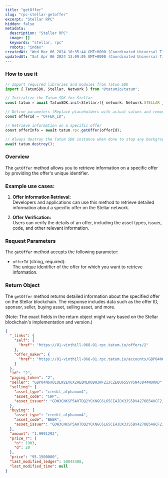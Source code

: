 ```yaml
---
title: "getOffer"
slug: "rpc-stellar-getoffer"
excerpt: "Stellar RPC"
hidden: false
metadata: 
  description: "Stellar RPC"
  image: []
  keywords: "stellar, rpc"
  robots: "index"
createdAt: "Wed Mar 06 2024 10:35:44 GMT+0000 (Coordinated Universal Time)"
updatedAt: "Sat Apr 06 2024 13:09:05 GMT+0000 (Coordinated Universal Time)"
---
```




### How to use it

```typescript
// Import required libraries and modules from Tatum SDK
import { TatumSDK, Stellar, Network } from "@tatumio/tatum";

// Initialize the Tatum SDK for Stellar
const tatum = await TatumSDK.init<Stellar>({ network: Network.STELLAR });

// Define parameters (Replace placeholders with actual values and remove redundant)
const offerId = "OFFER_ID";

// Retrieve information on a specific offer
const offerInfo = await tatum.rpc.getOffer(offerId);

// Always destroy the Tatum SDK instance when done to stop any background processes
await tatum.destroy();
```

### Overview

The `getOffer` method allows you to retrieve information on a specific offer by providing the offer's unique identifier.

### Example use cases:

1. **Offer Information Retrieval:**  
   Developers and applications can use this method to retrieve detailed information about a specific offer on the Stellar network.

2. **Offer Verification:**  
   Users can verify the details of an offer, including the asset types, issuer, code, and other relevant information.

### Request Parameters

The `getOffer` method accepts the following parameter:

- `offerId` (string, required):  
  The unique identifier of the offer for which you want to retrieve information.

### Return Object

The `getOffer` method returns detailed information about the specified offer on the Stellar blockchain. The response includes data such as the offer ID, sponsor, seller, buying asset, selling asset, and more.

(Note: The exact fields in the return object might vary based on the Stellar blockchain's implementation and version.)

```json
{
  "_links": {
    "self": {
      "href": "https://01-vinthill-068-01.rpc.tatum.io/offers/2"
    },
    "offer_maker": {
      "href": "https://01-vinthill-068-01.rpc.tatum.io/accounts/GBPO4N6XOLOLW2EV6X2AEQMLKOBH3WF2IJCZEQU65SVVSN4JD44WORKD"
    }
  },
  "id": "2",
  "paging_token": "2",
  "seller": "GBPO4N6XOLOLW2EV6X2AEQMLKOBH3WF2IJCZEQU65SVVSN4JD44WORKD",
  "selling": {
    "asset_type": "credit_alphanum4",
    "asset_code": "CHP",
    "asset_issuer": "GDW3CNKSP5AOTDQ2YCKNGC6L65CE4JDX3JS5BV427OB54HCF2J4PUEVG"
  },
  "buying": {
    "asset_type": "credit_alphanum4",
    "asset_code": "BEER",
    "asset_issuer": "GDW3CNKSP5AOTDQ2YCKNGC6L65CE4JDX3JS5BV427OB54HCF2J4PUEVG"
  },
  "amount": "1.9991292",
  "price_r": {
    "n": 1903,
    "d": 20
  },
  "price": "95.1500000",
  "last_modified_ledger": 50044488,
  "last_modified_time": null
}
```
